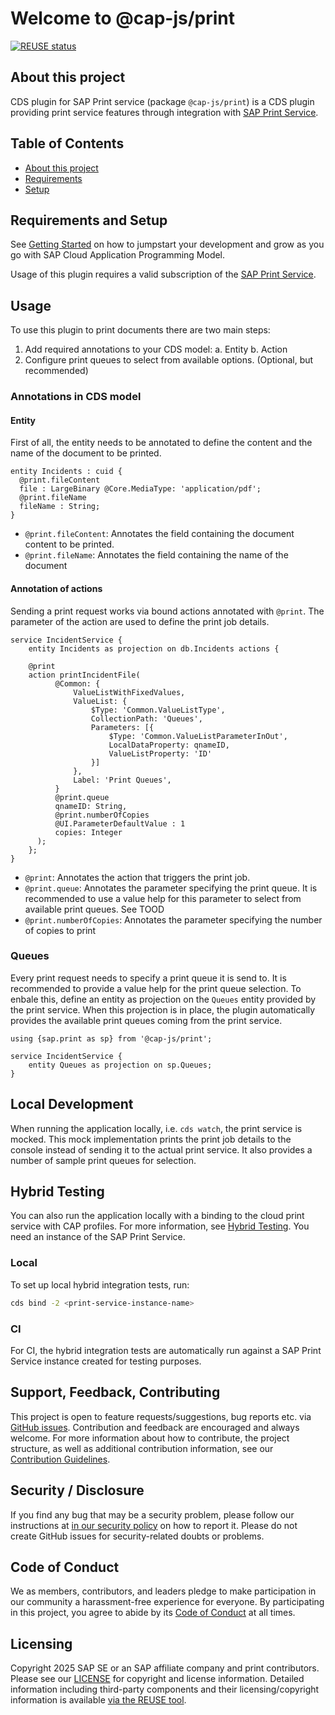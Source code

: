 # Welcome to @cap-js/print

[![REUSE status](https://api.reuse.software/badge/github.com/cap-js/print)](https://api.reuse.software/info/github.com/cap-js/print)

## About this project

CDS plugin for SAP Print service (package `@cap-js/print`) is a CDS plugin providing print service features through integration with [SAP Print Service](https://api.sap.com/api/PRINTAPI/overview).

## Table of Contents

- [About this project](#about-this-project)
- [Requirements](#requirements)
- [Setup](#setup)

## Requirements and Setup

See [Getting Started](https://cap.cloud.sap/docs/get-started) on how to jumpstart your development and grow as you go with SAP Cloud Application Programming Model.

Usage of this plugin requires a valid subscription of the [SAP Print Service](https://help.sap.com/docs/SCP_PRINT_SERVICE).

## Usage

To use this plugin to print documents there are two main steps:

1. Add required annotations to your CDS model:
   a. Entity
   b. Action
2. Configure print queues to select from available options. (Optional, but recommended)

### Annotations in CDS model

#### Entity

First of all, the entity needs to be annotated to define the content and the name of the document to be printed.

```cds
entity Incidents : cuid {
  @print.fileContent
  file : LargeBinary @Core.MediaType: 'application/pdf';
  @print.fileName
  fileName : String;
}

```

- `@print.fileContent`: Annotates the field containing the document content to be printed.
- `@print.fileName`: Annotates the field containing the name of the document

#### Annotation of actions

Sending a print request works via bound actions annotated with `@print`. The parameter of the action are used to define the print job details.

```cds
service IncidentService {
    entity Incidents as projection on db.Incidents actions {

    @print
    action printIncidentFile(
          @Common: {
              ValueListWithFixedValues,
              ValueList: {
                  $Type: 'Common.ValueListType',
                  CollectionPath: 'Queues',
                  Parameters: [{
                      $Type: 'Common.ValueListParameterInOut',
                      LocalDataProperty: qnameID,
                      ValueListProperty: 'ID'
                  }]
              },
              Label: 'Print Queues',
          }
          @print.queue
          qnameID: String,
          @print.numberOfCopies
          @UI.ParameterDefaultValue : 1
          copies: Integer
      );
    };
}
```

- `@print`: Annotates the action that triggers the print job.
- `@print.queue`: Annotates the parameter specifying the print queue. It is recommended to use a value help for this parameter to select from available print queues. See TOOD
- `@print.numberOfCopies`: Annotates the parameter specifying the number of copies to print

### Queues

Every print request needs to specify a print queue it is send to. It is recommended to provide a value help for the print queue selection. To enbale this, define an entity as projection on the `Queues` entity provided by the print service. When this projection is in place, the plugin automatically provides the available print queues coming from the print service.

```cds
using {sap.print as sp} from '@cap-js/print';

service IncidentService {
    entity Queues as projection on sp.Queues;
}
```

## Local Development

When running the application locally, i.e. `cds watch`, the print service is mocked. This mock implementation prints the print job details to the console instead of sending it to the actual print service. It also provides a number of sample print queues for selection.

## Hybrid Testing

You can also run the application locally with a binding to the cloud print service with CAP profiles. For more information, see [Hybrid Testing](https://cap.cloud.sap/docs/advanced/hybrid-testing#hybrid-testing). You need an instance of the SAP Print Service.

### Local

To set up local hybrid integration tests, run:
```bash
cds bind -2 <print-service-instance-name>
```

### CI
For CI, the hybrid integration tests are automatically run against a SAP Print Service instance created for testing purposes. 

## Support, Feedback, Contributing

This project is open to feature requests/suggestions, bug reports etc. via [GitHub issues](https://github.com/cap-js/print/issues). Contribution and feedback are encouraged and always welcome. For more information about how to contribute, the project structure, as well as additional contribution information, see our [Contribution Guidelines](CONTRIBUTING.md).

## Security / Disclosure

If you find any bug that may be a security problem, please follow our instructions at [in our security policy](https://github.com/cap-js/print/security/policy) on how to report it. Please do not create GitHub issues for security-related doubts or problems.

## Code of Conduct

We as members, contributors, and leaders pledge to make participation in our community a harassment-free experience for everyone. By participating in this project, you agree to abide by its [Code of Conduct](https://github.com/cap-js/.github/blob/main/CODE_OF_CONDUCT.md) at all times.

## Licensing

Copyright 2025 SAP SE or an SAP affiliate company and print contributors. Please see our [LICENSE](LICENSE) for copyright and license information. Detailed information including third-party components and their licensing/copyright information is available [via the REUSE tool](https://api.reuse.software/info/github.com/cap-js/print).
